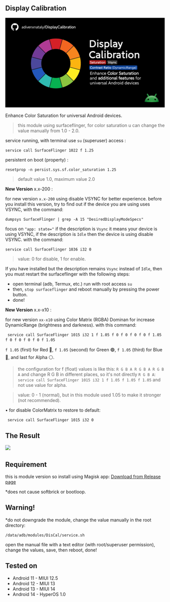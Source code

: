 ## Display Calibration 

![banner](https://github.com/adivenxnataly/DisplayCalibration/blob/main/files/banner2.png)

Enhance Color Saturation for universal Android devices.
>this module using surfaceflinger, for color saturation  u can change the value manually from 1.0 - 2.0.

 service running, with terminal use `su` (superuser) access :
 
    service call SurfaceFlinger 1022 f 1.25
 
 persistent on boot (property) :
 
    resetprop -n persist.sys.sf.color_saturation 1.25

 > default value 1.0, maximum value 2.0

**New Version** x.x-200 :

for new version `x.x-200` using disable VSYNC for better experience. before you install this version, try to find out if the device you are using uses VSYNC, with the command:

    dumpsys SurfaceFlinger | grep -A 15 "DesiredDisplayModeSpecs"

 focus on `"app: state="` if the description is `Vsync` it means your device is using VSYNC, if the description is `Idle` then the device is using disable VSYNC. with the command:

    service call SurfaceFlinger 1036 i32 0

 > value: 0 for disable, 1 for enable.

 If you have installed but the description remains `Vsync` instead of `Idle`, then you must restart the surfaceflinger with the following steps:
 - open terminal (adb, Termux, etc.) run with root access `su`
 - then, `stop surfaceflinger` and reboot manually by pressing the power button.
 - done!

 **New Version** x.x-x10 :

 for new version `xx-x10` using Color Matrix (RGBA) Dominan for increase DynamicRange (brightness and darkness).
 with this command:

     service call SurfaceFlinger 1015 i32 1 f 1.05 f 0 f 0 f 0 f 0 f 1.05 f 0 f 0 f 0 f 0 f 1.05

 `f 1.05` (first) for Red 🔴, `f 1.05` (second) for Green 🟢, `f 1.05` (third) for Blue 🔵, and last for Alpha ⚪.
 > the configuration for f (float) values is like this: `R G B A R G B A R G B A` and change R G B in different places, so it's not directly `R G B A`: `service call SurfaceFlinger 1015 i32 1 f 1.05 f 1.05 f 1.05` and not use value for alpha.

 > value: 0 - 1 (normal), but in this module used 1.05 to make it stronger (not recommended).

 • for disable ColorMatrix to restore to default:

     service call SurfaceFlinger 1015 i32 0

## The Result
 ![](https://github.com/adivenxnataly/DisplayCalibration/blob/main/files/compareimg.png)
 
## Requirement
 this is module version so install using Magisk app:
 [Download from Release page](https://github.com/adivenxnataly/DisplayCalibration/releases)
 
 *does not cause softbrick or bootloop.
 
## Warning!
 *do not downgrade the module, change the value manually in the root directory:

    /data/adb/modules/DisCal/service.sh

  open the manual file with a text editor (with root/superuser permission), change the values, save, then reboot, done!
  
## Tested on
  - Android 11 - MIUI 12.5
  - Android 12 - MIUI 13
  - Android 13 - MIUI 14
  - Android 14 - HyperOS 1.0
